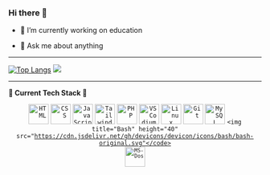 ### Hi there 👋

- 🔭 I’m currently working on education
<!-- - 🌱 I’m currently learning  -->
<!-- - 👯 I’m looking to collaborate on ... -->
<!-- - 🤔 I’m looking for help with ... -->
- 💬 Ask me about anything
<!-- - 📫 How to reach me: ... -->
<!-- - ⚡ Fun fact: ... -->

---

[![Top Langs](https://github-readme-stats.vercel.app/api/top-langs/?username=ToniCalfim&theme=cobalt&hide_title=true&langs_count=6&show_icons=true)](https://github.com/ToniCalfim/github-readme-stats) <!-- [![My Stats](https://github-readme-stats.vercel.app/api?username=ToniCalfim&show_icons=true&theme=radical&hide_title=true&show_icons=true)](https://github.com/ToniCalfim/github-readme-stats) --> ![](https://komarev.com/ghpvc/?username=ToniCalfim&color=ff69b4&style=for-the-badge&label=PROFILE+VIEWS)

<!-- https://eddiehubcommunity.github.io/awesome-github-profiles/profiles -->

---

**🚀 Current Tech Stack 🚀**
<div align= "center" > 
  
  <!-- SVG images from https://devicon.dev/ -->
  
  <code><img title="HTML" height="40" src="https://cdn.jsdelivr.net/gh/devicons/devicon/icons/html5/html5-plain-wordmark.svg"></code>
  <code><img title="CSS" height="40" src="https://cdn.jsdelivr.net/gh/devicons/devicon/icons/css3/css3-original.svg"></code>
  <code><img title="JavaScript" height="40" src="https://cdn.jsdelivr.net/gh/devicons/devicon/icons/javascript/javascript-original.svg"></code>
  <code><img title="Tailwind" height="40" src="https://cdn.jsdelivr.net/gh/devicons/devicon/icons/tailwindcss/tailwindcss-original-wordmark.svg"></code>
  <code><img title="PHP" height="40" src="https://cdn.jsdelivr.net/gh/devicons/devicon/icons/php/php-original.svg"></code>
  <code><img title="VSCodium" height="40" src="https://cdn.jsdelivr.net/gh/devicons/devicon/icons/vscode/vscode-original-wordmark.svg"></code>
  <code><img title="Linux" height="40" src="https://cdn.jsdelivr.net/gh/devicons/devicon/icons/linux/linux-original.svg"></code>
  <code><img title="Git" height="40" src="https://cdn.jsdelivr.net/gh/devicons/devicon/icons/git/git-original.svg"></code>
  <code><img title="MySQL" height="40" src="https://cdn.jsdelivr.net/gh/devicons/devicon/icons/mysql/mysql-original.svg"></code>
  <code><img title="Bash" height="40" src="https://cdn.jsdelivr.net/gh/devicons/devicon/icons/bash/bash-original.svg"</code>
  <code><img title="MS-Dos" height="40" src="https://cdn.jsdelivr.net/gh/devicons/devicon/icons/msdos/msdos-original.svg"></code>
</div>
